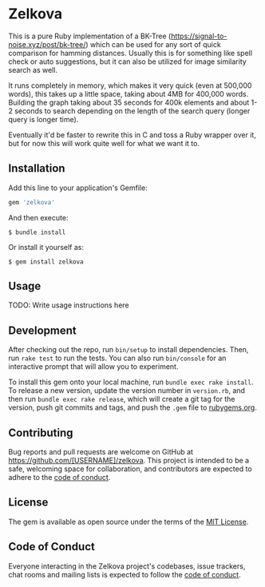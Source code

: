 # Zelkova

This is a pure Ruby implementation of a BK-Tree (https://signal-to-noise.xyz/post/bk-tree/) which
can be used for any sort of quick comparison for hamming distances. Usually this is for something
like spell check or auto suggestions, but it can also be utilized for image similarity search as
well.

It runs completely in memory, which makes it very quick (even at 500,000 words), this takes up a
little space, taking about 4MB for 400,000 words. Building the graph taking about 35 seconds for 400k
elements and about 1-2 seconds to search depending on the length of the search query (longer query
is longer time).

Eventually it'd be faster to rewrite this in C and toss a Ruby wrapper over it, but for now this will
work quite well for what we want it to.

## Installation

Add this line to your application's Gemfile:

```ruby
gem 'zelkova'
```

And then execute:

    $ bundle install

Or install it yourself as:

    $ gem install zelkova

## Usage

TODO: Write usage instructions here

## Development

After checking out the repo, run `bin/setup` to install dependencies. Then, run `rake test` to run the tests. You can also run `bin/console` for an interactive prompt that will allow you to experiment.

To install this gem onto your local machine, run `bundle exec rake install`. To release a new version, update the version number in `version.rb`, and then run `bundle exec rake release`, which will create a git tag for the version, push git commits and tags, and push the `.gem` file to [rubygems.org](https://rubygems.org).

## Contributing

Bug reports and pull requests are welcome on GitHub at https://github.com/[USERNAME]/zelkova. This project is intended to be a safe, welcoming space for collaboration, and contributors are expected to adhere to the [code of conduct](https://github.com/[USERNAME]/zelkova/blob/master/CODE_OF_CONDUCT.md).


## License

The gem is available as open source under the terms of the [MIT License](https://opensource.org/licenses/MIT).

## Code of Conduct

Everyone interacting in the Zelkova project's codebases, issue trackers, chat rooms and mailing lists is expected to follow the [code of conduct](https://github.com/[USERNAME]/zelkova/blob/master/CODE_OF_CONDUCT.md).
